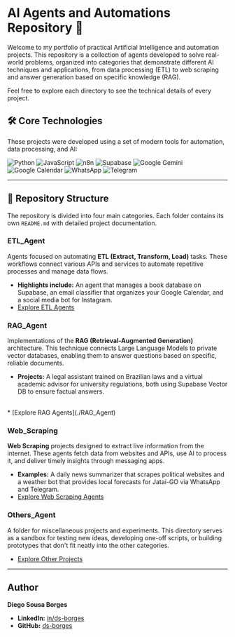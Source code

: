 # AI Agents and Automations Repository 🤖

Welcome to my portfolio of practical Artificial Intelligence and automation projects. This repository is a collection of agents developed to solve real-world problems, organized into categories that demonstrate different AI techniques and applications, from data processing (ETL) to web scraping and answer generation based on specific knowledge (RAG).

Feel free to explore each directory to see the technical details of every project.

## 🛠️ Core Technologies

These projects were developed using a set of modern tools for automation, data processing, and AI:

![Python](https://img.shields.io/badge/Python-3776AB?style=for-the-badge&logo=python&logoColor=white)
![JavaScript](https://img.shields.io/badge/JavaScript-F7DF1E?style=for-the-badge&logo=javascript&logoColor=black)
![n8n](https://img.shields.io/badge/n8n-12B57F?style=for-the-badge&logo=n8n&logoColor=white)
![Supabase](https://img.shields.io/badge/Supabase-3ECF8E?style=for-the-badge&logo=supabase&logoColor=white)
![Google Gemini](https://img.shields.io/badge/Google_Gemini-8E77F0?style=for-the-badge&logo=googlegemini&logoColor=white)
![Google Calendar](https://img.shields.io/badge/Google_Calendar-4285F4?style=for-the-badge&logo=googlecalendar&logoColor=white)
![WhatsApp](https://img.shields.io/badge/WhatsApp-25D366?style=for-the-badge&logo=whatsapp&logoColor=white)
![Telegram](https://img.shields.io/badge/Telegram-26A5E4?style=for-the-badge&logo=telegram&logoColor=white)

---

## 📂 Repository Structure

The repository is divided into four main categories. Each folder contains its own `README.md` with detailed project documentation.

### ETL_Agent
Agents focused on automating **ETL (Extract, Transform, Load)** tasks. These workflows connect various APIs and services to automate repetitive processes and manage data flows.
* **Highlights include:** An agent that manages a book database on Supabase, an email classifier that organizes your Google Calendar, and a social media bot for Instagram.
* [Explore ETL Agents](./ETL_Agent)

### RAG_Agent
Implementations of the **RAG (Retrieval-Augmented Generation)** architecture. This technique connects Large Language Models to private vector databases, enabling them to answer questions based on specific, reliable documents.
* **Projects:** A legal assistant trained on Brazilian laws and a virtual academic advisor for university regulations, both using Supabase Vector DB to ensure factual answers.
<br>
* [Explore RAG Agents](./RAG_Agent)

### Web_Scraping
**Web Scraping** projects designed to extract live information from the internet. These agents fetch data from websites and APIs, use AI to process it, and deliver timely insights through messaging apps.
* **Examples:** A daily news summarizer that scrapes political websites and a weather bot that provides local forecasts for Jataí-GO via WhatsApp and Telegram.
* [Explore Web Scraping Agents](./Web_Scraping)

### Others_Agent
A folder for miscellaneous projects and experiments. This directory serves as a sandbox for testing new ideas, developing one-off scripts, or building prototypes that don't fit neatly into the other categories.
* [Explore Other Projects](./Others_Agent)

---

## Author

**Diego Sousa Borges**

* **LinkedIn:** [in/ds-borges](https://www.linkedin.com/in/ds-borges/)
* **GitHub:** [ds-borges](https://github.com/ds-borges)
